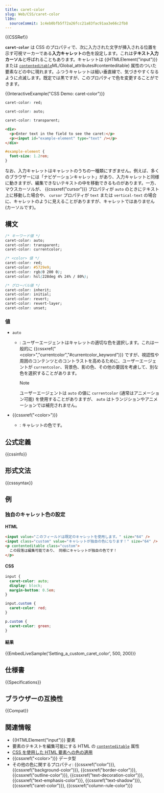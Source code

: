 ```yaml
---
title: caret-color
slug: Web/CSS/caret-color
l10n:
  sourceCommit: 1c4eb0bfb5f72a26fcc21a83fac91aa3e66c2fb8
---
```


{{CSSRef}}

**`caret-color`** は CSS のプロパティで、次に入力された文字が挿入される位置を示す可視マーカーである**入力キャレット**の色を設定します。これは**テキスト入力カーソル**と呼ばれることもあります。キャレットは {{HTMLElement("input")}} または [`contenteditable`](/ja/docs/Web/HTML/Global_attributes#contenteditable)ML/Global_attributes#contenteditable) 属性のついた要素などの中に現れます。ふつうキャレットは細い垂直線で、気づきやすくなるように点滅します。既定では黒ですが、このプロパティで色を変更することができます。

{{InteractiveExample("CSS Demo: caret-color")}}

```css interactive-example-choice
caret-color: red;
```

```css interactive-example-choice
caret-color: auto;
```

```css interactive-example-choice
caret-color: transparent;
```

```html interactive-example
<div>
  <p>Enter text in the field to see the caret:</p>
  <p><input id="example-element" type="text" /></p>
</div>
```

```css interactive-example
#example-element {
  font-size: 1.2rem;
}
```

なお、入力キャレットはキャレットのうちの一種類にすぎません。例えば、多くのブラウザーには「ナビゲーションキャレット」があり、入力キャレットと同様に動きますが、編集できないテキストの中を移動できるものがあります。一方、マウスカーソルが、 {{cssxref("cursor")}} プロパティが `auto` のときにテキスト上に移動した場合や、 `cursor` プロパティが `text` または `vertical-text` の場合に、キャレットのように見えることがありますが、キャレットではありません (カーソルです)。

## 構文

```css
/* キーワード値 */
caret-color: auto;
caret-color: transparent;
caret-color: currentcolor;

/* <color> 値 */
caret-color: red;
caret-color: #5729e9;
caret-color: rgb(0 200 0);
caret-color: hsl(228deg 4% 24% / 80%);

/* グローバル値 */
caret-color: inherit;
caret-color: initial;
caret-color: revert;
caret-color: revert-layer;
caret-color: unset;
```

### 値

- `auto`

  - : ユーザーエージェントはキャレットの適切な色を選択します。これは一般的に {{cssxref("&lt;color&gt;","currentcolor","#currentcolor_keyword")}} ですが、視認性や周囲のコンテンツとのコントラストを高めるために、ユーザーエージェントが `currentcolor`、背景色、影の色、その他の要因を考慮して、別な色を選択することがあります。

    > [!NOTE]
    > ユーザーエージェントは `auto` の値に `currentcolor` (通常はアニメーション可能) を使用することがありますが、 `auto` はトランジションやアニメーションでは補完されません。

- {{cssxref("&lt;color&gt;")}}
  - : キャレットの色です。

## 公式定義

{{cssinfo}}

## 形式文法

{{csssyntax}}

## 例

### 独自のキャレット色の設定

#### HTML

```html
<input value="このフィールドは既定のキャレットを使用します。" size="64" />
<input class="custom" value="キャレットが独自の色になります！" size="64" />
<p contenteditable class="custom">
  この段落は編集可能であり、 同様にキャレットが独自の色です！
</p>
```

#### CSS

```css
input {
  caret-color: auto;
  display: block;
  margin-bottom: 0.5em;
}

input.custom {
  caret-color: red;
}

p.custom {
  caret-color: green;
}
```

#### 結果

{{EmbedLiveSample('Setting_a_custom_caret_color', 500, 200)}}

## 仕様書

{{Specifications}}

## ブラウザーの互換性

{{Compat}}

## 関連情報

- {{HTMLElement("input")}} 要素
- 要素のテキストを編集可能にする HTML の [`contenteditable`](/ja/docs/Web/HTML/Global_attributes#contenteditable) 属性
- [CSS を使用した HTML 要素への色の適用](/ja/docs/Web/CSS/CSS_colors/Applying_color)
- {{cssxref("&lt;color&gt;")}} データ型
- その他の色に関するプロパティ: {{cssxref("color")}}, {{cssxref("background-color")}}, {{cssxref("border-color")}}, {{cssxref("outline-color")}}, {{cssxref("text-decoration-color")}}, {{cssxref("text-emphasis-color")}}, {{cssxref("text-shadow")}}, {{cssxref("caret-color")}}, {{cssxref("column-rule-color")}}
